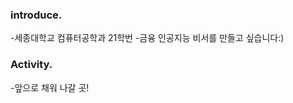### introduce.
-세종대학교 컴퓨터공학과 21학번
-금융 인공지능 비서를 만들고 싶습니다:)

### Activity.
-앞으로 채워 나갈 곳!

<!--
**seong-yeol02/seong-yeol02** is a ✨ _special_ ✨ repository because its `README.md` (this file) appears on your GitHub profile.

Here are some ideas to get you started:

- 🔭 I’m currently working on ...
- 🌱 I’m currently learning ...
- 👯 I’m looking to collaborate on ...
- 🤔 I’m looking for help with ...
- 💬 Ask me about ...
- 📫 How to reach me: ...
- 😄 Pronouns: ...
- ⚡ Fun fact: ...
-->
